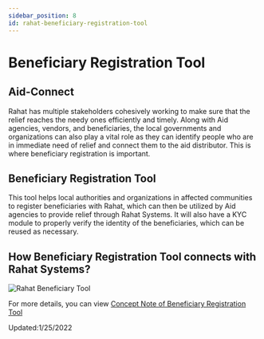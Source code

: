 ```yaml
---
sidebar_position: 8
id: rahat-beneficiary-registration-tool
---
```


# Beneficiary Registration Tool

## Aid-Connect

Rahat has multiple stakeholders cohesively working to make sure that the relief reaches the needy ones efficiently and timely. Along with Aid agencies, vendors, and beneficiaries, the local governments and organizations can also play a vital role as they can identify people who are in immediate need of relief and connect them to the aid distributor. This is where beneficiary registration is important.

## Beneficiary Registration Tool

This tool helps local authorities and organizations in affected communities to register beneficiaries with Rahat, which can then be utilized by Aid agencies to provide relief through Rahat Systems. It will also have a KYC module to properly verify the identity of the beneficiaries, which can be reused as necessary.

## How Beneficiary Registration Tool connects with Rahat Systems?

![Rahat Beneficiary Tool](https://pbs.twimg.com/media/EjO29xNUcAA-Seh?format=jpg&name=large)

For more details, you can view [Concept Note of Beneficiary Registration Tool](https://docs.google.com/document/d/1eMTeME4_qwU_Qk7xMw89VdZOd6jKVZnx6ioIcWD-LUA/edit) 

Updated:1/25/2022

